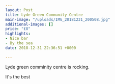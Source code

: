 ```yaml
---
layout: Post
title: Lyde Green Community Centre
main-image: "/uploads/IMG_20181231_200508.jpg"
additional-images: []
price: "£8"
highlights:
- Nice bar
- By the sea
date: 2018-12-31 22:36:51 +0000

---
```

Lyde green comminity centre is rocking. 

It's the best